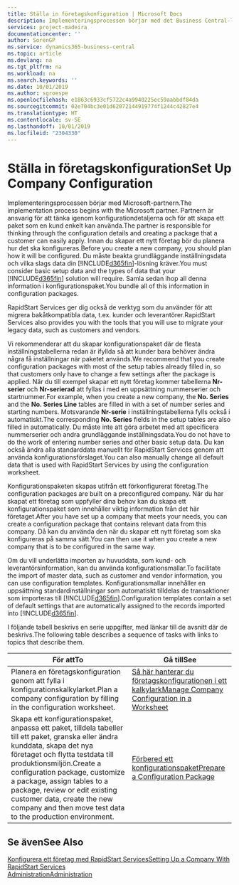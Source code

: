 ```yaml
---
title: Ställa in företagskonfiguration | Microsoft Docs
description: Implementeringsprocessen börjar med det Business Central-lösningen kräver. Samla sedan ihop all denna information i konfigurationspaket.
services: project-madeira
documentationcenter: ''
author: SorenGP
ms.service: dynamics365-business-central
ms.topic: article
ms.devlang: na
ms.tgt_pltfrm: na
ms.workload: na
ms.search.keywords: ''
ms.date: 10/01/2019
ms.author: sgroespe
ms.openlocfilehash: e1863c6933cf5722c4a9940225ec59aabbdf84da
ms.sourcegitcommit: 02e704bc3e01d62072144919774f1244c42827e4
ms.translationtype: HT
ms.contentlocale: sv-SE
ms.lasthandoff: 10/01/2019
ms.locfileid: "2304330"
---
```

# <a name="set-up-company-configuration"></a><span data-ttu-id="d1d59-104">Ställa in företagskonfiguration</span><span class="sxs-lookup"><span data-stu-id="d1d59-104">Set Up Company Configuration</span></span>
<span data-ttu-id="d1d59-105">Implementeringsprocessen börjar med Microsoft-partnern.</span><span class="sxs-lookup"><span data-stu-id="d1d59-105">The implementation process begins with the Microsoft partner.</span></span> <span data-ttu-id="d1d59-106">Partnern är ansvarig för att tänka igenom konfigurationdetaljerna och för att skapa ett paket som en kund enkelt kan använda.</span><span class="sxs-lookup"><span data-stu-id="d1d59-106">The partner is responsible for thinking through the configuration details and creating a package that a customer can easily apply.</span></span> <span data-ttu-id="d1d59-107">Innan du skapar ett nytt företag bör du planera hur det ska konfigureras.</span><span class="sxs-lookup"><span data-stu-id="d1d59-107">Before you create a new company, you should plan how it will be configured.</span></span> <span data-ttu-id="d1d59-108">Du måste beakta grundläggande inställningsdata och vilka slags data din [!INCLUDE[d365fin](includes/d365fin_md.md)]-lösning kräver.</span><span class="sxs-lookup"><span data-stu-id="d1d59-108">You must consider basic setup data and the types of data that your [!INCLUDE[d365fin](includes/d365fin_md.md)] solution will require.</span></span> <span data-ttu-id="d1d59-109">Samla sedan ihop all denna information i konfigurationspaket.</span><span class="sxs-lookup"><span data-stu-id="d1d59-109">You bundle all of this information in configuration packages.</span></span>

<span data-ttu-id="d1d59-110">RapidStart Services ger dig också de verktyg som du använder för att migrera bakåtkompatibla data, t.ex. kunder och leverantörer.</span><span class="sxs-lookup"><span data-stu-id="d1d59-110">RapidStart Services also provides you with the tools that you will use to migrate your legacy data, such as customers and vendors.</span></span>  

<span data-ttu-id="d1d59-111">Vi rekommenderar att du skapar konfigurationspaket där de flesta inställningstabellerna redan är ifyllda så att kunder bara behöver ändra några få inställningar när paketet används.</span><span class="sxs-lookup"><span data-stu-id="d1d59-111">We recommend that you create configuration packages with most of the setup tables already filled in, so that customers only have to change a few settings after the package is applied.</span></span> <span data-ttu-id="d1d59-112">När du till exempel skapar ett nytt företag kommer tabellerna **Nr-serier** och **Nr-serierad** att fyllas i med en uppsättning nummerserier och startnummer.</span><span class="sxs-lookup"><span data-stu-id="d1d59-112">For example, when you create a new company, the **No. Series** and the **No. Series Line** tables are filled in with a set of number series and starting numbers.</span></span> <span data-ttu-id="d1d59-113">Motsvarande **Nr-serie** i inställningstabellerna fylls också i automatiskt.</span><span class="sxs-lookup"><span data-stu-id="d1d59-113">The corresponding **No. Series** fields in the setup tables are also filled in automatically.</span></span> <span data-ttu-id="d1d59-114">Du måste inte att göra arbetet med att specificera nummerserier och andra grundläggande inställningsdata.</span><span class="sxs-lookup"><span data-stu-id="d1d59-114">You do not have to do the work of entering number series and other basic setup data.</span></span> <span data-ttu-id="d1d59-115">Du kan också ändra alla standarddata manuellt för RapidStart Services genom att använda konfigurationsförslaget.</span><span class="sxs-lookup"><span data-stu-id="d1d59-115">You can also manually change all default data that is used with RapidStart Services by using the configuration worksheet.</span></span>  

<span data-ttu-id="d1d59-116">Konfigurationspaketen skapas utifrån ett förkonfigurerat företag.</span><span class="sxs-lookup"><span data-stu-id="d1d59-116">The configuration packages are built on a preconfigured company.</span></span> <span data-ttu-id="d1d59-117">När du har skapat ett företag som uppfyller dina behov kan du skapa ett konfigurationspaket som innehåller viktig information från det här företaget.</span><span class="sxs-lookup"><span data-stu-id="d1d59-117">After you have set up a company that meets your needs, you can create a configuration package that contains relevant data from this company.</span></span> <span data-ttu-id="d1d59-118">Då kan du använda den när du skapar ett nytt företag som ska konfigureras på samma sätt.</span><span class="sxs-lookup"><span data-stu-id="d1d59-118">You can then use it when you create a new company that is to be configured in the same way.</span></span>  

<span data-ttu-id="d1d59-119">Om du vill underlätta importen av huvuddata, som kund- och leverantörsinformation, kan du använda konfigurationsmallar.</span><span class="sxs-lookup"><span data-stu-id="d1d59-119">To facilitate the import of master data, such as customer and vendor information, you can use configuration templates.</span></span> <span data-ttu-id="d1d59-120">Konfigurationsmallar innehåller en uppsättning standardinställningar som automatiskt tilldelas de transaktioner som importeras till [!INCLUDE[d365fin](includes/d365fin_md.md)].</span><span class="sxs-lookup"><span data-stu-id="d1d59-120">Configuration templates contain a set of default settings that are automatically assigned to the records imported into [!INCLUDE[d365fin](includes/d365fin_md.md)].</span></span>

<span data-ttu-id="d1d59-121">I följande tabell beskrivs en serie uppgifter, med länkar till de avsnitt där de beskrivs.</span><span class="sxs-lookup"><span data-stu-id="d1d59-121">The following table describes a sequence of tasks with links to topics that describe them.</span></span>

|<span data-ttu-id="d1d59-122">**För att**</span><span class="sxs-lookup"><span data-stu-id="d1d59-122">**To**</span></span>|<span data-ttu-id="d1d59-123">**Gå till**</span><span class="sxs-lookup"><span data-stu-id="d1d59-123">**See**</span></span>|  
|------------|-------------|  
|<span data-ttu-id="d1d59-124">Planera en företagskonfiguration genom att fylla i konfigurationskalkylarket.</span><span class="sxs-lookup"><span data-stu-id="d1d59-124">Plan a company configuration by filling in the configuration worksheet.</span></span>|[<span data-ttu-id="d1d59-125">Så här hanterar du företagskonfigurationen i ett kalkylark</span><span class="sxs-lookup"><span data-stu-id="d1d59-125">Manage Company Configuration in a Worksheet</span></span>](admin-how-to-manage-company-configuration-in-a-worksheet.md)|  
|<span data-ttu-id="d1d59-126">Skapa ett konfigurationspaket, anpassa ett paket, tilldela tabeller till ett paket, granska eller ändra kunddata, skapa det nya företaget och flytta testdata till produktionsmiljön.</span><span class="sxs-lookup"><span data-stu-id="d1d59-126">Create a configuration package, customize a package, assign tables to a package, review or edit existing customer data, create the new company and then move test data to the production environment.</span></span>|[<span data-ttu-id="d1d59-127">Förbered ett konfigurationspaket</span><span class="sxs-lookup"><span data-stu-id="d1d59-127">Prepare a Configuration Package</span></span>](admin-how-to-prepare-a-configuration-package.md)| 

## <a name="see-also"></a><span data-ttu-id="d1d59-128">Se även</span><span class="sxs-lookup"><span data-stu-id="d1d59-128">See Also</span></span>  
[<span data-ttu-id="d1d59-129">Konfigurera ett företag med RapidStart Services</span><span class="sxs-lookup"><span data-stu-id="d1d59-129">Setting Up a Company With RapidStart Services</span></span>](admin-set-up-a-company-with-rapidstart.md)  
[<span data-ttu-id="d1d59-130">Administration</span><span class="sxs-lookup"><span data-stu-id="d1d59-130">Administration</span></span>](admin-setup-and-administration.md)
